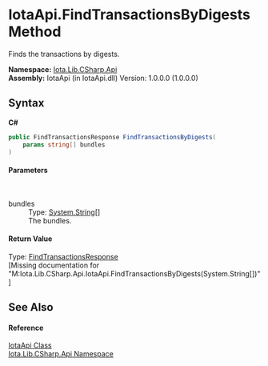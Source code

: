 # IotaApi.FindTransactionsByDigests Method 
 

Finds the transactions by digests.

**Namespace:**&nbsp;<a href="N_Iota_Lib_CSharp_Api">Iota.Lib.CSharp.Api</a><br />**Assembly:**&nbsp;IotaApi (in IotaApi.dll) Version: 1.0.0.0 (1.0.0.0)

## Syntax

**C#**<br />
``` C#
public FindTransactionsResponse FindTransactionsByDigests(
	params string[] bundles
)
```


#### Parameters
&nbsp;<dl><dt>bundles</dt><dd>Type: <a href="http://msdn2.microsoft.com/en-us/library/s1wwdcbf" target="_blank">System.String</a>[]<br />The bundles.</dd></dl>

#### Return Value
Type: <a href="T_Iota_Lib_CSharp_Api_Core_FindTransactionsResponse">FindTransactionsResponse</a><br />\[Missing <returns> documentation for "M:Iota.Lib.CSharp.Api.IotaApi.FindTransactionsByDigests(System.String[])"\]

## See Also


#### Reference
<a href="T_Iota_Lib_CSharp_Api_IotaApi">IotaApi Class</a><br /><a href="N_Iota_Lib_CSharp_Api">Iota.Lib.CSharp.Api Namespace</a><br />